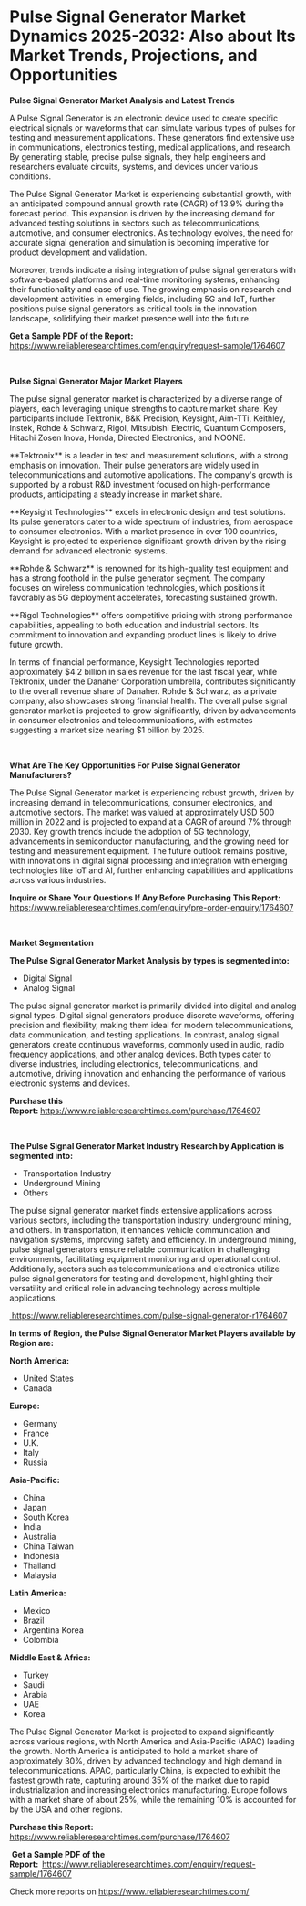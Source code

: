 <p><h1>Pulse Signal Generator Market Dynamics 2025-2032: Also about Its Market Trends, Projections, and Opportunities</h1></p><p><strong>Pulse Signal Generator Market Analysis and Latest Trends</strong></p>
<p><p>A Pulse Signal Generator is an electronic device used to create specific electrical signals or waveforms that can simulate various types of pulses for testing and measurement applications. These generators find extensive use in communications, electronics testing, medical applications, and research. By generating stable, precise pulse signals, they help engineers and researchers evaluate circuits, systems, and devices under various conditions.</p><p>The Pulse Signal Generator Market is experiencing substantial growth, with an anticipated compound annual growth rate (CAGR) of 13.9% during the forecast period. This expansion is driven by the increasing demand for advanced testing solutions in sectors such as telecommunications, automotive, and consumer electronics. As technology evolves, the need for accurate signal generation and simulation is becoming imperative for product development and validation. </p><p>Moreover, trends indicate a rising integration of pulse signal generators with software-based platforms and real-time monitoring systems, enhancing their functionality and ease of use. The growing emphasis on research and development activities in emerging fields, including 5G and IoT, further positions pulse signal generators as critical tools in the innovation landscape, solidifying their market presence well into the future.</p></p>
<p><strong>Get a Sample PDF of the Report:&nbsp;</strong> <a href="https://www.reliableresearchtimes.com/enquiry/request-sample/1764607?utm_campaign=2225&utm_medium=2&utm_source=Github&utm_content=ia&utm_term=11022025&utm_id=pulse-signal-generator">https://www.reliableresearchtimes.com/enquiry/request-sample/1764607</a></p>
<p>&nbsp;</p>
<p><strong>Pulse Signal Generator Major Market Players</strong></p>
<p><p>The pulse signal generator market is characterized by a diverse range of players, each leveraging unique strengths to capture market share. Key participants include Tektronix, B&K Precision, Keysight, Aim-TTi, Keithley, Instek, Rohde & Schwarz, Rigol, Mitsubishi Electric, Quantum Composers, Hitachi Zosen Inova, Honda, Directed Electronics, and NOONE.</p><p>**Tektronix** is a leader in test and measurement solutions, with a strong emphasis on innovation. Their pulse generators are widely used in telecommunications and automotive applications. The company's growth is supported by a robust R&D investment focused on high-performance products, anticipating a steady increase in market share.</p><p>**Keysight Technologies** excels in electronic design and test solutions. Its pulse generators cater to a wide spectrum of industries, from aerospace to consumer electronics. With a market presence in over 100 countries, Keysight is projected to experience significant growth driven by the rising demand for advanced electronic systems.</p><p>**Rohde & Schwarz** is renowned for its high-quality test equipment and has a strong foothold in the pulse generator segment. The company focuses on wireless communication technologies, which positions it favorably as 5G deployment accelerates, forecasting sustained growth.</p><p>**Rigol Technologies** offers competitive pricing with strong performance capabilities, appealing to both education and industrial sectors. Its commitment to innovation and expanding product lines is likely to drive future growth.</p><p>In terms of financial performance, Keysight Technologies reported approximately $4.2 billion in sales revenue for the last fiscal year, while Tektronix, under the Danaher Corporation umbrella, contributes significantly to the overall revenue share of Danaher. Rohde & Schwarz, as a private company, also showcases strong financial health. The overall pulse signal generator market is projected to grow significantly, driven by advancements in consumer electronics and telecommunications, with estimates suggesting a market size nearing $1 billion by 2025.</p></p>
<p>&nbsp;</p>
<p><strong>What Are The Key Opportunities For Pulse Signal Generator Manufacturers?</strong></p>
<p><p>The Pulse Signal Generator market is experiencing robust growth, driven by increasing demand in telecommunications, consumer electronics, and automotive sectors. The market was valued at approximately USD 500 million in 2022 and is projected to expand at a CAGR of around 7% through 2030. Key growth trends include the adoption of 5G technology, advancements in semiconductor manufacturing, and the growing need for testing and measurement equipment. The future outlook remains positive, with innovations in digital signal processing and integration with emerging technologies like IoT and AI, further enhancing capabilities and applications across various industries.</p></p>
<p><strong>Inquire or Share Your Questions If Any Before Purchasing This Report:</strong> <a href="https://www.reliableresearchtimes.com/enquiry/pre-order-enquiry/1764607?utm_campaign=2225&utm_medium=2&utm_source=Github&utm_content=ia&utm_term=11022025&utm_id=pulse-signal-generator">https://www.reliableresearchtimes.com/enquiry/pre-order-enquiry/1764607</a></p>
<p>&nbsp;</p>
<p><strong>Market Segmentation</strong></p>
<p><strong>The Pulse Signal Generator Market Analysis by types is segmented into:</strong></p>
<p><ul><li>Digital Signal</li><li>Analog Signal</li></ul></p>
<p><p>The pulse signal generator market is primarily divided into digital and analog signal types. Digital signal generators produce discrete waveforms, offering precision and flexibility, making them ideal for modern telecommunications, data communication, and testing applications. In contrast, analog signal generators create continuous waveforms, commonly used in audio, radio frequency applications, and other analog devices. Both types cater to diverse industries, including electronics, telecommunications, and automotive, driving innovation and enhancing the performance of various electronic systems and devices.</p></p>
<p><strong>Purchase this Report:&nbsp;</strong><a href="https://www.reliableresearchtimes.com/purchase/1764607?utm_campaign=2225&utm_medium=2&utm_source=Github&utm_content=ia&utm_term=11022025&utm_id=pulse-signal-generator">https://www.reliableresearchtimes.com/purchase/1764607</a></p>
<p>&nbsp;</p>
<p><strong>The Pulse Signal Generator Market Industry Research by Application is segmented into:</strong></p>
<p><ul><li>Transportation Industry</li><li>Underground Mining</li><li>Others</li></ul></p>
<p><p>The pulse signal generator market finds extensive applications across various sectors, including the transportation industry, underground mining, and others. In transportation, it enhances vehicle communication and navigation systems, improving safety and efficiency. In underground mining, pulse signal generators ensure reliable communication in challenging environments, facilitating equipment monitoring and operational control. Additionally, sectors such as telecommunications and electronics utilize pulse signal generators for testing and development, highlighting their versatility and critical role in advancing technology across multiple applications.</p></p>
<p><a href="https://www.reliableresearchtimes.com/pulse-signal-generator-r1764607?utm_campaign=2225&utm_medium=2&utm_source=Github&utm_content=ia&utm_term=11022025&utm_id=pulse-signal-generator">&nbsp;https://www.reliableresearchtimes.com/pulse-signal-generator-r1764607</a></p>
<p><strong>In terms of Region, the Pulse Signal Generator Market Players available by Region are:</strong></p>
<p>
    <p> <strong> North America: </strong>
        <ul>
            <li>United States</li>
            <li>Canada</li>
        </ul>
        </p> 
    <p> <strong> Europe: </strong>
        <ul>
            <li>Germany</li>
            <li>France</li>
            <li>U.K.</li>
            <li>Italy</li>
            <li>Russia</li>
        </ul>
        </p> 
    <p> <strong> Asia-Pacific: </strong>
        <ul>
            <li>China</li>
            <li>Japan</li>
            <li>South Korea</li>
            <li>India</li>
            <li>Australia</li>
            <li>China Taiwan</li>
            <li>Indonesia</li>
            <li>Thailand</li>
            <li>Malaysia</li>
        </ul>
        </p> 
    <p> <strong> Latin America: </strong>
        <ul>
            <li>Mexico</li>
            <li>Brazil</li>
            <li>Argentina Korea</li>
            <li>Colombia</li>
        </ul>
        </p> 
    <p> <strong> Middle East & Africa: </strong>
        <ul>
            <li>Turkey</li>
            <li>Saudi</li>
            <li>Arabia</li>
            <li>UAE</li>
            <li>Korea</li>
        </ul>
    </p>
    </p>
<p><p>The Pulse Signal Generator Market is projected to expand significantly across various regions, with North America and Asia-Pacific (APAC) leading the growth. North America is anticipated to hold a market share of approximately 30%, driven by advanced technology and high demand in telecommunications. APAC, particularly China, is expected to exhibit the fastest growth rate, capturing around 35% of the market due to rapid industrialization and increasing electronics manufacturing. Europe follows with a market share of about 25%, while the remaining 10% is accounted for by the USA and other regions.</p></p>
<p><strong>Purchase this Report: </strong><a href="https://www.reliableresearchtimes.com/purchase/1764607?utm_campaign=2225&utm_medium=2&utm_source=Github&utm_content=ia&utm_term=11022025&utm_id=pulse-signal-generator">https://www.reliableresearchtimes.com/purchase/1764607</a></p>
<p>&nbsp;<strong>Get a Sample PDF of the Report:&nbsp;&nbsp;</strong><a href="https://www.reliableresearchtimes.com/enquiry/request-sample/1764607?utm_campaign=2225&utm_medium=2&utm_source=Github&utm_content=ia&utm_term=11022025&utm_id=pulse-signal-generator">https://www.reliableresearchtimes.com/enquiry/request-sample/1764607</a></p>
<p><strong></strong></p>
<p>Check more reports on <a href="https://www.reliableresearchtimes.com/?utm_campaign=2225&utm_medium=2&utm_source=Github&utm_content=ia&utm_term=11022025&utm_id=pulse-signal-generator">https://www.reliableresearchtimes.com/</a></p>